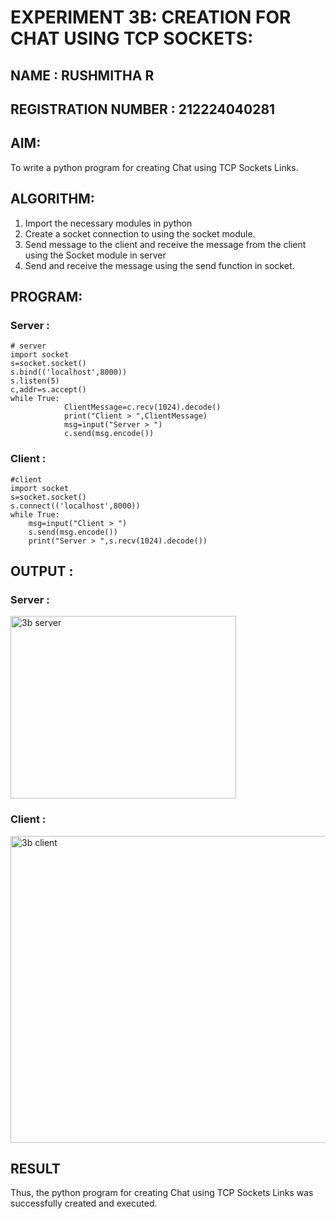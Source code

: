 # EXPERIMENT 3B: CREATION FOR CHAT USING TCP SOCKETS:
## NAME : RUSHMITHA R
## REGISTRATION NUMBER : 212224040281

## AIM:
To write a python program for creating Chat using TCP Sockets Links.
## ALGORITHM:
1. Import the necessary modules in python
2. Create a socket connection to using the socket module.
3. Send message to the client and receive the message from the client using the Socket module in
 server
4. Send and receive the message using the send function in socket.
## PROGRAM:
### Server :
```
# server
import socket 
s=socket.socket() 
s.bind(('localhost',8000)) 
s.listen(5) 
c,addr=s.accept() 
while True: 
            ClientMessage=c.recv(1024).decode() 
            print("Client > ",ClientMessage) 
            msg=input("Server > ") 
            c.send(msg.encode())
```

### Client :

```
#client
import socket 
s=socket.socket() 
s.connect(('localhost',8000)) 
while True: 
    msg=input("Client > ") 
    s.send(msg.encode()) 
    print("Server > ",s.recv(1024).decode())
```
## OUTPUT :

### Server :

<img width="361" height="292" alt="3b server" src="https://github.com/user-attachments/assets/ef11ebdb-29c9-4837-865d-10363ed2df85" />

### Client :

<img width="537" height="491" alt="3b client" src="https://github.com/user-attachments/assets/f3cf776b-8a9f-4faa-872b-6ce85aef5115" />


## RESULT
Thus, the python program for creating Chat using TCP Sockets Links was successfully 
created and executed.
